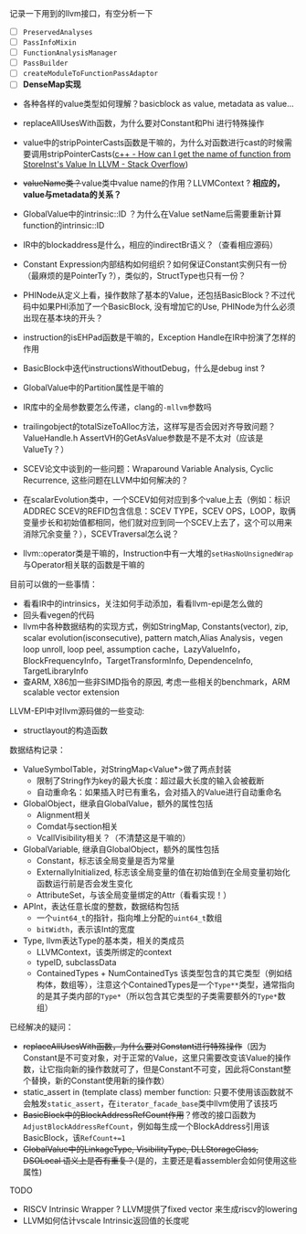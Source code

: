 记录一下用到的llvm接口，有空分析一下

- [ ] `PreservedAnalyses`
- [ ] `PassInfoMixin`
- [ ] `FunctionAnalysisManager`
- [ ] `PassBuilder`
- [ ] `createModuleToFunctionPassAdaptor`
- [ ] **DenseMap实现**

* 各种各样的value类型如何理解？basicblock as value, metadata as value...

* replaceAllUsesWith函数，为什么要对Constant和Phi 进行特殊操作
* value中的stripPointerCasts函数是干嘛的，为什么对函数进行cast的时候需要调用stripPointerCasts([c++ - How can I get the name of function from StoreInst's Value In LLVM - Stack Overflow](https://stackoverflow.com/questions/28706263/how-can-i-get-the-name-of-function-from-storeinsts-value-in-llvm))

* ~~valueName类？~~value类中value name的作用？LLVMContext ?  **相应的，value与metadata的关系？**

* GlobalValue中的intrinsic::ID ？为什么在Value setName后需要重新计算function的intrinsic::ID

* IR中的blockaddress是什么，相应的indirectBr语义？（查看相应源码）
* Constant Expression内部结构如何组织？如何保证Constant实例只有一份（最麻烦的是PointerTy ?），类似的，StructType也只有一份？
* PHINode从定义上看，操作数除了基本的Value，还包括BasicBlock？不过代码中如果PHI添加了一个BasicBlock, 没有增加它的Use, PHINode为什么必须出现在基本块的开头？
* instruction的isEHPad函数是干嘛的，Exception Handle在IR中扮演了怎样的作用

* BasicBlock中迭代instructionsWithoutDebug，什么是debug inst ?
* GlobalValue中的Partition属性是干嘛的
* IR库中的全局参数要怎么传递，clang的`-mllvm`参数吗
* trailingobject的totalSizeToAlloc方法，这样写是否会因对齐导致问题？ValueHandle.h AssertVH的GetAsValue参数是不是不太对（应该是ValueTy？）
* SCEV论文中谈到的一些问题：Wraparound Variable Analysis, Cyclic Recurrence, 这些问题在LLVM中如何解决的？
* 在scalarEvolution类中，一个SCEV如何对应到多个value上去（例如：标识ADDREC SCEV的REFID包含信息：SCEV TYPE，SCEV OPS，LOOP，取俩变量步长和初始值都相同，他们就对应到同一个SCEV上去了，这个可以用来消除冗余变量？），SCEVTraversal怎么说？



* llvm::operator类是干嘛的，Instruction中有一大堆的`setHasNoUnsignedWrap`与Operator相关联的函数是干嘛的

目前可以做的一些事情：

* 看看IR中的intrinsics，关注如何手动添加，看看llvm-epi是怎么做的
* 回头看vegen的代码
* llvm中各种数据结构的实现方式，例如StringMap, Constants(vector), zip, scalar evolution(isconsecutive), pattern match,Alias Analysis，vegen loop unroll, loop peel, assumption cache，LazyValueInfo，BlockFrequencyInfo，TargetTransformInfo, DependenceInfo, TargetLibraryInfo
* 查ARM, X86加一些非SIMD指令的原因, 考虑一些相关的benchmark，ARM scalable vector extension



LLVM-EPI中对llvm源码做的一些变动:

* structlayout的构造函数

数据结构记录：

* ValueSymbolTable，对StringMap<Value*>做了两点封装
  * 限制了String作为key的最大长度：超过最大长度的输入会被截断
  * 自动重命名：如果插入时已有重名，会对插入的Value进行自动重命名
* GlobalObject，继承自GlobalValue，额外的属性包括
  * Alignment相关
  * Comdat与section相关
  * VcallVisibility相关？（不清楚这是干嘛的）
* GlobalVariable, 继承自GlobalObject，额外的属性包括
  * Constant，标志该全局变量是否为常量
  * ExternallyInitialized, 标志该全局变量的值在初始值到在全局变量初始化函数运行前是否会发生变化
  * AttributeSet，与该全局变量绑定的Attr（看看实现！）
* APInt，表达任意长度的整数，数据结构包括
  * 一个`uint64_t`的指针，指向堆上分配的`uint64_t`数组
  * `bitWidth`，表示该Int的宽度
* Type, llvm表达Type的基本类，相关的类成员
  * LLVMContext，该类所绑定的context
  * typeID, subclassData
  * ContainedTypes + NumContainedTys 该类型包含的其它类型（例如结构体，数组等），注意这个ContainedTypes是一个`Type**`类型，通常指向的是其子类内部的`Type*`（所以包含其它类型的子类需要额外的`Type*`数组）





已经解决的疑问：

* ~~replaceAllUsesWith函数，为什么要对Constant进行特殊操作~~（因为Constant是不可变对象，对于正常的Value，这里只需要改变该Value的操作数，让它指向新的操作数就可了，但是Constant不可变，因此将Constant整个替换，新的Constant使用新的操作数）
* static_assert in (template class) member function: 只要不使用该函数就不会触发`static_assert`，在`iterator_facade_base`类中llvm使用了该技巧
* ~~BasicBlock中的BlockAddressRefCount作用~~？修改的接口函数为`AdjustBlockAddressRefCount`，例如每生成一个BlockAddress引用该BasicBlock，该`RefCount+=1`
* ~~GlobalValue中的LinkageType, VisibilityType, DLLStorageClass, DSOLocal 语义上是否有重复？~~(是的，主要还是看assembler会如何使用这些属性)



TODO

* RISCV Intrinsic Wrapper ?  LLVM提供了fixed vector 来生成riscv的lowering
* LLVM如何估计vscale Intrinsic返回值的长度呢

